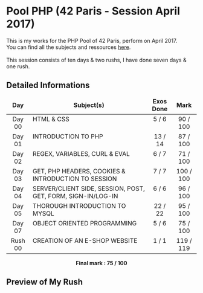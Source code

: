 # Pool PHP (42 Paris - Session April 2017)

This is my works for the PHP Pool of 42 Paris, perform on April 2017.<br />
You can find all the subjects and ressources [here](https://github.com/Binary-Hackers/42_Subjects/tree/master/01_Piscines/PHP).<br /><br />
This session consists of ten days & two rushs, I have done seven days & one rush.

## Detailed Informations

<table width="100%">
<thead>
<tr>

<td width="12%" height="40px" align="center" cellpadding="0">
<strong>Day</strong>
</td>

<td width="61%" align="center" cellpadding="0">
<strong>Subject(s)</strong>
</td>

<td width="12%" align="center" cellpadding="0">
<strong>Exos Done</strong>
</td>

<td width="13%" align="center" cellpadding="0">
<strong>Mark</strong>
</td>

</tr>
</thead>
<tbody>
<tr>
<td valign="top" align="center" height="30px">Day 00</td>
<td valign="top" height="30px">HTML & CSS</td>
<td valign="top" align="center" height="30px">5 / 6</td>
<td valign="top" align="center" height="30px">90 / 100</td>
</tr>
<tr>
<td valign="top" align="center" height="30px">Day 01</td>
<td valign="top" height="30px">INTRODUCTION TO PHP</td>
<td valign="top" align="center" height="30px">13 / 14</td>
<td valign="top" align="center" height="30px">87 / 100</td>
</tr>
<tr>
<td valign="top" align="center" height="30px">Day 02</td>
<td valign="top" height="30px">REGEX, VARIABLES, CURL & EVAL</td>
<td valign="top" align="center" height="30px">6 / 7</td>
<td valign="top" align="center" height="30px">71 / 100</td>
</tr>
<tr>
<td valign="top" align="center" height="30px">Day 03</td>
<td valign="top" height="30px">GET, PHP HEADERS, COOKIES & INTRODUCTION TO SESSION</td>
<td valign="top" align="center" height="30px">7 / 7</td>
<td valign="top" align="center" height="30px">100 / 100</td>
</tr>
<tr>
<td valign="top" align="center" height="30px">Day 04</td>
<td valign="top" height="30px">SERVER/CLIENT SIDE, SESSION, POST, GET, FORM, SIGN-IN/LOG-IN</td>
<td valign="top" align="center" height="30px">6 / 6</td>
<td valign="top" align="center" height="30px">96 / 100</td>
</tr>
<tr>
<td valign="top" align="center" height="30px">Day 05</td>
<td valign="top" height="30px">THOROUGH INTRODUCTION TO MYSQL</td>
<td valign="top" align="center" height="30px">22 / 22</td>
<td valign="top" align="center" height="30px">95 / 100</td>
</tr>
<tr>
<td valign="top" align="center" height="30px">Day 07</td>
<td valign="top" height="30px">OBJECT ORIENTED PROGRAMMING</td>
<td valign="top" align="center" height="30px">5 / 6</td>
<td valign="top" align="center" height="30px">75 / 100</td>
</tr>
<tr>
<td valign="top" align="center" height="30px">Rush 00</td>
<td valign="top" height="30px">CREATION OF AN E-SHOP WEBSITE</td>
<td valign="top" align="center" height="30px">1 / 1</td>
<td valign="top" align="center" height="30px">119 / 119</td>
</tr>
</tbody>
</table>
<p align="center"><b>Final mark : 75 / 100</b></p>

## Preview of My Rush

